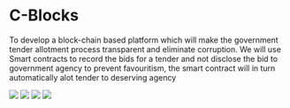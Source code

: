# C-Blocks

To develop a block-chain based platform which will make the government tender allotment process transparent and eliminate corruption. We will use Smart contracts to record the bids for a tender and not disclose the bid to government agency to prevent favouritism, the smart contract will in turn automatically alot tender to deserving agency

![](./screen1.png?raw=true "")
![](./screen2.png?raw=true "")
![](./screen3.png?raw=true "")
![](./screen4.png?raw=true "")
